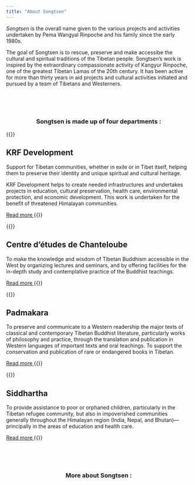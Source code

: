 ```yaml
---
title: "About Songtsen"
---
```


*Songtsen* is the overall name given to the various projects and activities undertaken by Pema Wangyal Rinpoche and his family since the early 1980s.

The goal of Songtsen is to rescue, preserve and make accessibe the cultural and spiritual traditions of the Tibetan people. Songtsen’s work is inspired by the extraordinary compassionate activity of Kangyur Rinpoche, one of the greatest Tibetan Lamas of the 20th century. It has been active for more than thirty years in aid projects and cultural activities initiated and pursued by a team of Tibetans and Westerners. 



<center style="margin-top: 6em">

### Songtsen is made up of four departments :

</center>

{{<image-with-text src="../krf.jpg" alt="KRF Development" link-on-image="/en/krf">}}
## KRF Development
Support for Tibetan communities, whether in exile or in Tibet itself, helping them to preserve their identity and unique spiritual and cultural heritage.

KRF Development helps to create needed infrastructures and undertakes projects in education, cultural preservation, health care, environmental protection, and economic development. This work is undertaken for the benefit of threatened Himalayan communities.

<a class="!rounded-md bg-primary-600 px-4 py-2 !text-neutral !no-underline hover:!bg-primary-500 dark:bg-primary-800 dark:hover:!bg-primary-700" href="/en/krf" role="button">
Read more
</a>
{{</image-with-text>}}

{{<image-with-text src="/images/img_enseignement_ete.jpg" alt="Chanteloube" link-on-image="/en/chanteloube">}}
## Centre d’études de Chanteloube

To make the knowledge and wisdom of Tibetan Buddhism accessible in the West by organizing lectures and seminars, and by offering facilities for the in-depth study and contemplative practice of the Buddhist teachings.


<a class="!rounded-md bg-primary-600 px-4 py-2 !text-neutral !no-underline hover:!bg-primary-500 dark:bg-primary-800 dark:hover:!bg-primary-700" href="/en/chanteloube" role="button">
Read more
</a>
{{</image-with-text>}}

{{<image-with-text src="/images/img_textes_anciens_la.jpg" alt="Padmakara" link-on-image="/en/padmakara">}}
## Padmakara

To preserve and communicate to a Western readership the major texts of classical and contemporary Tibetan Buddhist literature, particularly works of philosophy and practice, through the translation and publication in Western languages of important texts and oral teachings. To support the conservation and publication of rare or endangered books in Tibetan.


<a class="!rounded-md bg-primary-600 px-4 py-2 !text-neutral !no-underline hover:!bg-primary-500 dark:bg-primary-800 dark:hover:!bg-primary-700" href="/en/padmakara" role="button">
Read more
</a>
{{</image-with-text>}}

{{<image-with-text src="/images/img_enfants_portrait1.jpg" alt="Siddhartha" link-on-image="/en/siddhartha">}}
## Siddhartha

To provide assistance to poor or orphaned children, particularly in the Tibetan refugee community, but also in impoverished communities generally throughout the Himalayan region (India, Nepal, and Bhutan)—principally in the areas of education and health care.


<a class="!rounded-md bg-primary-600 px-4 py-2 !text-neutral !no-underline hover:!bg-primary-500 dark:bg-primary-800 dark:hover:!bg-primary-700" href="/en/siddhartha" role="button">
Read more
</a>
{{</image-with-text>}}

<center style="margin-top: 6em">

### More about Songtsen :

</center>